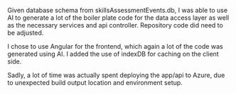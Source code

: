Given database schema from skillsAssessmentEvents.db, I was able to use AI to generate a lot of the boiler plate code for the data access layer as well as the necessary services and api controller.
Repository code did need to be adjusted.

I chose to use Angular for the frontend, which again a lot of the code was generated using AI.
I added the use of indexDB for caching on the client side.

Sadly, a lot of time was actually spent deploying the app/api to Azure, due to unexpected build output location and environment setup.











